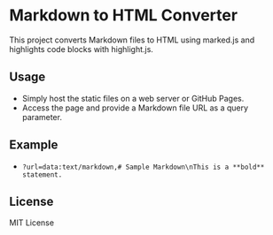 # Markdown to HTML Converter

This project converts Markdown files to HTML using marked.js and highlights code blocks with highlight.js.

## Usage
- Simply host the static files on a web server or GitHub Pages.
- Access the page and provide a Markdown file URL as a query parameter.

## Example
- `?url=data:text/markdown,# Sample Markdown\nThis is a **bold** statement.`

## License
MIT License